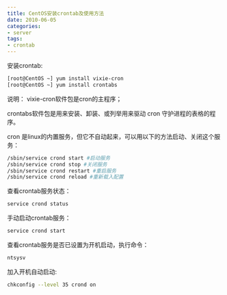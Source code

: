 ```yaml
---
title: CentOS安装crontab及使用方法
date: 2010-06-05
categories:
- server
tags:
- crontab
---
```

安装crontab:


``` bash
[root@CentOS ~] yum install vixie-cron
[root@CentOS ~] yum install crontabs
```

说明：
vixie-cron软件包是cron的主程序；

crontabs软件包是用来安装、卸装、或列举用来驱动 cron 守护进程的表格的程序。

cron 是linux的内置服务，但它不自动起来，可以用以下的方法启动、关闭这个服务：


``` bash
/sbin/service crond start #启动服务
/sbin/service crond stop #关闭服务
/sbin/service crond restart #重启服务
/sbin/service crond reload #重新载入配置
```

查看crontab服务状态：


``` bash
service crond status
```

手动启动crontab服务：


``` bash
service crond start
```

查看crontab服务是否已设置为开机启动，执行命令：


``` bash
ntsysv
```

加入开机自动启动:


``` bash
chkconfig --level 35 crond on
```

